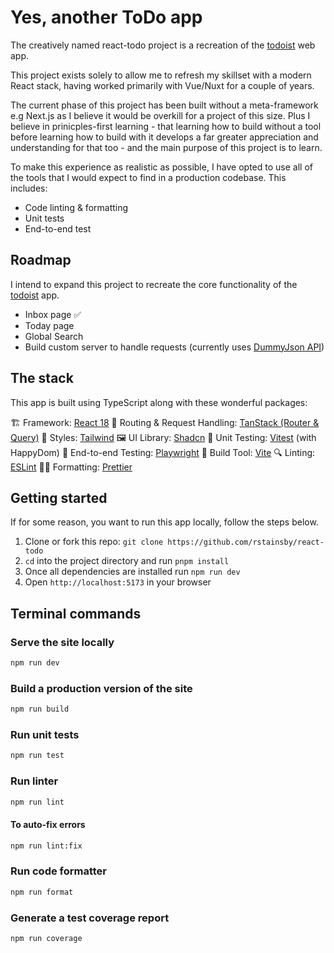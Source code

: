# Yes, another ToDo app

The creatively named react-todo project is a recreation of the [todoist](todoist.com) web app.

This project exists solely to allow me to refresh my skillset with a modern React stack, having worked primarily with Vue/Nuxt for a couple of years.

The current phase of this project has been built without a meta-framework e.g Next.js as I believe it would be overkill for a project of this size. Plus I believe in prinicples-first learning - that learning how to build without a tool before learning how to build with it develops a far greater appreciation and understanding for that too - and the main purpose of this project is to learn.

To make this experience as realistic as possible, I have opted to use all of the tools that I would expect to find in a production codebase. This includes:
- Code linting & formatting
- Unit tests
- End-to-end test

## Roadmap

I intend to expand this project to recreate the core functionality of the [todoist](todoist.com) app.

- Inbox page ✅
- Today page
- Global Search
- Build custom server to handle requests (currently uses [DummyJson API](https://dummyjson.com/docs/todos))

## The stack

This app is built using TypeScript along with these wonderful packages:

🏗️ Framework: [React 18](https://react.dev/blog/2022/03/29/react-v18)
📡 Routing & Request Handling: [TanStack (Router & Query)](https://tanstack.com/)
🎨 Styles: [Tailwind](https://tailwindcss.com/)
🖼️ UI Library: [Shadcn](🧪)
🧪 Unit Testing: [Vitest](https://vitest.dev/) (with HappyDom)
🧪 End-to-end Testing: [Playwright](https://playwright.dev/)
🔨 Build Tool: [Vite](https://vite.dev/)
🔍 Linting: [ESLint](https://eslint.org/)
👨‍🎨 Formatting: [Prettier](https://prettier.io/)

## Getting started

If for some reason, you want to run this app locally, follow the steps below.

1. Clone or fork this repo: `git clone https://github.com/rstainsby/react-todo`
2. `cd` into the project directory and run `pnpm install`
3. Once all dependencies are installed run `npm run dev`
4. Open `http://localhost:5173` in your browser

## Terminal commands

### Serve the site locally
```bash
npm run dev
```

### Build a production version of the site
```bash
npm run build
```

### Run unit tests
```bash
npm run test
```

### Run linter
```bash
npm run lint
```

#### To auto-fix errors
```bash
npm run lint:fix
```

### Run code formatter
```bash
npm run format
```

### Generate a test coverage report
```bash
npm run coverage
```
